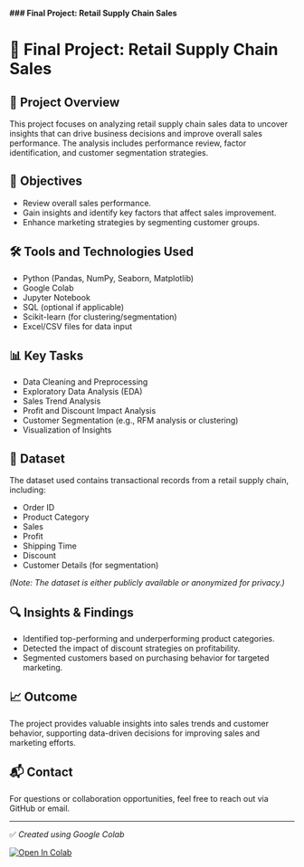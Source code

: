 **### Final Project: Retail Supply Chain Sales**
# 🏁 Final Project: Retail Supply Chain Sales

## 📌 Project Overview

This project focuses on analyzing retail supply chain sales data to uncover insights that can drive business decisions and improve overall sales performance. The analysis includes performance review, factor identification, and customer segmentation strategies.

## 🎯 Objectives

- Review overall sales performance.
- Gain insights and identify key factors that affect sales improvement.
- Enhance marketing strategies by segmenting customer groups.

## 🛠️ Tools and Technologies Used

- Python (Pandas, NumPy, Seaborn, Matplotlib)
- Google Colab
- Jupyter Notebook
- SQL (optional if applicable)
- Scikit-learn (for clustering/segmentation)
- Excel/CSV files for data input

## 📊 Key Tasks

- Data Cleaning and Preprocessing
- Exploratory Data Analysis (EDA)
- Sales Trend Analysis
- Profit and Discount Impact Analysis
- Customer Segmentation (e.g., RFM analysis or clustering)
- Visualization of Insights

## 📁 Dataset

The dataset used contains transactional records from a retail supply chain, including:
- Order ID
- Product Category
- Sales
- Profit
- Shipping Time
- Discount
- Customer Details (for segmentation)

*(Note: The dataset is either publicly available or anonymized for privacy.)*

## 🔍 Insights & Findings

- Identified top-performing and underperforming product categories.
- Detected the impact of discount strategies on profitability.
- Segmented customers based on purchasing behavior for targeted marketing.

## 📈 Outcome

The project provides valuable insights into sales trends and customer behavior, supporting data-driven decisions for improving sales and marketing efforts.

## 📬 Contact

For questions or collaboration opportunities, feel free to reach out via GitHub or email.

---

✅ *Created using Google Colab*

[![Open In Colab](https://colab.research.google.com/assets/colab-badge.svg)](https://colab.research.google.com/github/<username>/<repo>/blob/<branch>/<notebook>.ipynb)

